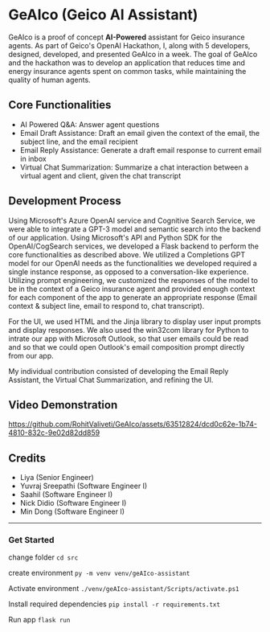 
# GeAIco (Geico AI Assistant)

GeAIco is a proof of concept **AI-Powered** assistant for Geico insurance agents. As part of Geico's OpenAI Hackathon, I, along with 5 developers, designed, developed, and presented GeAIco in a week. The goal of GeAIco and the hackathon was to develop an application that reduces time and energy insurance agents spent on common tasks, while maintaining the quality of human agents.

 ## Core Functionalities
- AI Powered Q&A: Answer agent questions
- Email Draft Assistance: Draft an email given the context of the email, the subject line, and the email recipient
- Email Reply Assistance: Generate a draft email response to current email in inbox
- Virtual Chat Summarization: Summarize a chat interaction between a virtual agent and client, given the chat transcript

## Development Process
Using Microsoft's Azure OpenAI service and Cognitive Search Service, we were able to integrate a GPT-3 model and semantic search into the backend of our application. Using Microsoft's API and Python SDK for the OpenAI/CogSearch services, we developed a Flask backend to perform the core functionalities as described above. We utilized a Completions GPT model for our OpenAI needs as the functionalities we developed required a single instance response, as opposed to a conversation-like experience. Utilizing prompt engineering, we customized the responses of the model to be in the context of a Geico insurance agent and provided enough context for each component of the app to generate an appropriate response (Email context & subject line, email to respond to, chat transcript).

For the UI, we used HTML and the Jinja library to display user input prompts and display responses. We also used the win32com library for Python to intrate our app with Microsoft Outlook, so that user emails could be read and so that we could open Outlook's email composition prompt directly from our app.

My individual contribution consisted of developing the Email Reply Assistant, the Virtual Chat Summarization, and refining the UI.


## Video Demonstration

https://github.com/RohitValiveti/GeAIco/assets/63512824/dcd0c62e-1b74-4810-832c-9e02d82dd859


## Credits
* Liya (Senior Engineer)
* Yuvraj Sreepathi (Software Engineer I)
* Saahil (Software Engineer I)
* Nick Didio (Software Engineer I)
* Min Dong (Software Engineer I)

---

### Get Started
change folder
`cd src`

create environment
`py -m venv venv/geAIco-assistant`

Activate environment
`./venv/geAIco-assistant/Scripts/activate.ps1`


Install required dependencies
`pip install -r requirements.txt`

Run app
`flask run`
